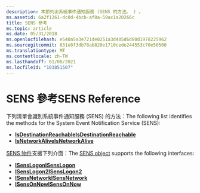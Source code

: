 ```yaml
---
description: 本節列出系統事件通知服務 (SENS 的方法。 ) 。
ms.assetid: 6a2f1261-dc8d-4bcb-af8a-59ac1a20266c
title: SENS 參考
ms.topic: article
ms.date: 05/31/2018
ms.openlocfilehash: e540a5a3e721de0251a3d405d6d80d1978225962
ms.sourcegitcommit: 831e8f3db78ab820e1710cede244553c70e50500
ms.translationtype: MT
ms.contentlocale: zh-TW
ms.lasthandoff: 01/08/2021
ms.locfileid: "103851507"
---
```

# <a name="sens-reference"></a><span data-ttu-id="7f060-103">SENS 參考</span><span class="sxs-lookup"><span data-stu-id="7f060-103">SENS Reference</span></span>

<span data-ttu-id="7f060-104">下列清單會識別系統事件通知服務 (SENS) 的方法：</span><span class="sxs-lookup"><span data-stu-id="7f060-104">The following list identifies the methods for the System Event Notification Service (SENS):</span></span>

-   [<span data-ttu-id="7f060-105">**IsDestinationReachable**</span><span class="sxs-lookup"><span data-stu-id="7f060-105">**IsDestinationReachable**</span></span>](/windows/desktop/api/Sensapi/nf-sensapi-isdestinationreachablea)
-   [<span data-ttu-id="7f060-106">**IsNetworkAlive**</span><span class="sxs-lookup"><span data-stu-id="7f060-106">**IsNetworkAlive**</span></span>](/windows/desktop/api/Sensapi/nf-sensapi-isnetworkalive)

<span data-ttu-id="7f060-107">[SENS 物件](sens-object.md)支援下列介面：</span><span class="sxs-lookup"><span data-stu-id="7f060-107">The [SENS object](sens-object.md) supports the following interfaces:</span></span>

-   [<span data-ttu-id="7f060-108">**ISensLogon**</span><span class="sxs-lookup"><span data-stu-id="7f060-108">**ISensLogon**</span></span>](/windows/desktop/api/Sensevts/nn-sensevts-isenslogon)
-   [<span data-ttu-id="7f060-109">**ISensLogon2**</span><span class="sxs-lookup"><span data-stu-id="7f060-109">**ISensLogon2**</span></span>](/windows/desktop/api/Sensevts/nn-sensevts-isenslogon2)
-   [<span data-ttu-id="7f060-110">**ISensNetwork**</span><span class="sxs-lookup"><span data-stu-id="7f060-110">**ISensNetwork**</span></span>](/windows/desktop/api/Sensevts/nn-sensevts-isensnetwork)
-   [<span data-ttu-id="7f060-111">**ISensOnNow**</span><span class="sxs-lookup"><span data-stu-id="7f060-111">**ISensOnNow**</span></span>](/windows/desktop/api/Sensevts/nn-sensevts-isensonnow)

 

 



